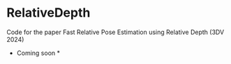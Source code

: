 # RelativeDepth
Code for the paper Fast Relative Pose Estimation using Relative Depth (3DV 2024)

* Coming soon *
